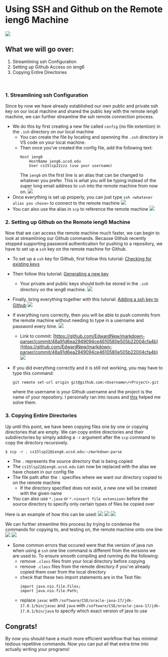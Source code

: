 # Using SSH and Github on the Remote ieng6 Machine
![](https://kinsta.com/wp-content/uploads/2022/01/generate-ssh-key.jpg)
<br/>

## What we will go over:
1. Streamlining ssh Configuration
2. Setting up Github Access on ieng6
3. Copying Entire Directories
<br/>

### 1. Streamlining ssh Configuration
Since by now we have already established our own public and private ssh key on our local machine and shared the public key with the remote ieng6 machine, we can further streamline the ssh remote connection process.
* We do this by first creating a new file called `config` (no file extention) in the `.ssh` directory on our local machine
    * You can create the file by locating and openning the `.ssh` directory in VS code on your local machine.
    * Then once you've created the config file, add the following text:
        ```
        Host ieng6
            HostName ieng6.ucsd.edu
            User cs15lsp22zzz (use your username)
        ```
        The `ieng6` on the first line is an alias that can be changed to whatever you prefer. This is what you will be typing instead of the super long email address to `ssh` into the remote machine from now on.
        ![](..\images\labReport3\config.jpg)
* Once everything is set up properly, you can just type `ssh <whatever alias you chose>` to connect to the remote machine
![](..\images\labReport3\configSsh.jpg)
* You can also use the alias in `scp` to reference the remote machine
![](..\images\labReport3\configScp.jpg)

### 2. Setting up Github on the Remote ieng6 Machine
Now that we can access the remote machine much faster, we can begin to look at streamlining our Github commands. Because Github recently stopped supporting password authentication for pushing to a repository, we have to set up a `ssh` key on the remote machine for Github.
* To set up a `ssh` key for Github, first follow this tutorial: [Checking for existing keys](https://docs.github.com/en/articles/checking-for-existing-ssh-keys)
* Then follow this tutorial: [Generating a new key](https://docs.github.com/en/articles/generating-a-new-ssh-key-and-adding-it-to-the-ssh-agent)
    * Your private and public keys should both be stored in the `.ssh` directory on the ieng6 machine.
    ![](..\images\labReport3\githubKeys.jpg)
* Finally, bring everything together with this tutorial: [Adding a ssh key to Github](https://docs.github.com/en/authentication/connecting-to-github-with-ssh/adding-a-new-ssh-key-to-your-github-account)
![](..\images\labReport3\githubRemoteKey.jpg)

* If everything runs correctly, then you will be able to push commits from the remote machine without needing to type in a username and password every time. 
![](..\images\labReport3\githubPush.jpg)
    * Link to commit: [https://github.com/EdwardNew/markdown-parser/commit/48a91d6ea2949094ce4610580e505b22004cfa4b](https://github.com/EdwardNew/markdown-parser/commit/48a91d6ea2949094ce4610580e505b22004cfa4b)
    ![](..\images\labReport3\githubCommit.jpg)

* If you did everything correctly and it is still not working, you may have to type this command:
    ```
    git remote set-url origin git@github.com:<Username>/<Project>.git
    ```
    where the username is your Github username and the project is the name of your repository.
    I personally ran into issues and [this](https://stackoverflow.com/questions/14762034/push-to-github-without-a-password-using-ssh-key) helped me solve them.

### 3. Copying Entire Directories
Up until this point, we have been copying files one by one or copying directories that are empty. We can copy entire directories and their subdirectories by simply adding a `-r` argument after the `scp` command to copy the directory recursively.
```
$ scp -r . cs15lsp22@ieng6.ucsd.edu:~/markdown-parse
```
* The `.` represents the source directory that is being copied
* The `cs15lsp22@ieng6.ucsd.edu` can now be replaced with the alias we have chosen in our config file
* The file path after the `:` specifies where we want our directory copied to on the remote machine
    * If the directory specified does not exist, a new one will be created with the given name
* You can also use `*.java` or `*.<insert file extension>` before the source directory to specify only certain types of files be copied over

Here is an example of how this can be used:
![](..\images\labReport3\scp1.jpg)
![](..\images\labReport3\scp2.jpg)
![](..\images\labReport3\scpCompile.jpg)

We can further streamline this process by trying to condense the commands for copying to, and testing on, the remote machine onto one line:
![](..\images\labReport3\scp1Line1.jpg)
![](..\images\labReport3\scp1Line2.jpg)

* Some common errors that occured were that the version of java run when using a `ssh` one line command is different from the versions we are used to. To ensure smooth compiling and running do the following:
    * remove `.class` files from your local directory before copying
    * remove `.class` files from the remote directory if you've already copied them over from the local directory
    * check that these two import statements are in the Test file:
        ```
        import java.nio.file.Files;
        import java.nio.file.Path;
        ```
    * replace `javac` with `/software/CSE/oracle-java-17/jdk-17.0.1/bin/javac` and `java` with `/software/CSE/oracle-java-17/jdk-17.0.1/bin/java` to specify which exact version of java to use

## Congrats!
By now you should have a much more efficient workflow that has minimal tedious repetitive commands. Now you can put all that extra time into actually writing your programs!